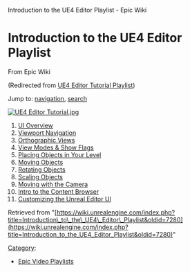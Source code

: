 Introduction to the UE4 Editor Playlist - Epic Wiki              

Introduction to the UE4 Editor Playlist
=======================================

From Epic Wiki

(Redirected from [UE4 Editor Tutorial Playlist](/index.php?title=UE4_Editor_Tutorial_Playlist&redirect=no "UE4 Editor Tutorial Playlist"))

Jump to: [navigation](#mw-navigation), [search](#p-search)

[![UE4 Editor Tutorial.jpg](https://d3ar1piqh1oeli.cloudfront.net/b/b5/UE4_Editor_Tutorial.jpg/400px-UE4_Editor_Tutorial.jpg)](/File:UE4_Editor_Tutorial.jpg)

1.  [UI Overview](/Introduction_to_the_UE4_Editor_-_1_-_UI_Overview "Introduction to the UE4 Editor - 1 - UI Overview")
2.  [Viewport Navigation](/Introduction_to_the_UE4_Editor_-_2_-_Viewport_Navigation "Introduction to the UE4 Editor - 2 - Viewport Navigation")
3.  [Orthographic Views](/Introduction_to_the_UE4_Editor_-_3_-_Orthographic_Views "Introduction to the UE4 Editor - 3 - Orthographic Views")
4.  [View Modes & Show Flags](/Introduction_to_the_UE4_Editor_-_4_-_View_Modes_%26_Show_Flags "Introduction to the UE4 Editor - 4 - View Modes & Show Flags")
5.  [Placing Objects in Your Level](/Introduction_to_the_UE4_Editor_-_5_-_Placing_Objects_in_Your_Level "Introduction to the UE4 Editor - 5 - Placing Objects in Your Level")
6.  [Moving Objects](/Introduction_to_the_UE4_Editor_-_6_-_Moving_Objects "Introduction to the UE4 Editor - 6 - Moving Objects")
7.  [Rotating Objects](/Introduction_to_the_UE4_Editor_-_7_-_Rotating_Objects "Introduction to the UE4 Editor - 7 - Rotating Objects")
8.  [Scaling Objects](/Introduction_to_the_UE4_Editor_-_8_-_Scaling_Objects "Introduction to the UE4 Editor - 8 - Scaling Objects")
9.  [Moving with the Camera](/Introduction_to_the_UE4_Editor_-_9_-_Moving_with_the_Camera "Introduction to the UE4 Editor - 9 - Moving with the Camera")
10.  [Intro to the Content Browser](/Introduction_to_the_UE4_Editor_-_10_-_Intro_to_the_Content_Browser "Introduction to the UE4 Editor - 10 - Intro to the Content Browser")
11.  [Customizing the Unreal Editor UI](/Introduction_to_the_UE4_Editor_-_11_-_Customizing_the_Unreal_Editor_UI "Introduction to the UE4 Editor - 11 - Customizing the Unreal Editor UI")

Retrieved from "[https://wiki.unrealengine.com/index.php?title=Introduction\_to\_the\_UE4\_Editor\_Playlist&oldid=7280](https://wiki.unrealengine.com/index.php?title=Introduction_to_the_UE4_Editor_Playlist&oldid=7280)"

[Category](/Special:Categories "Special:Categories"):

*   [Epic Video Playlists](/Category:Epic_Video_Playlists "Category:Epic Video Playlists")